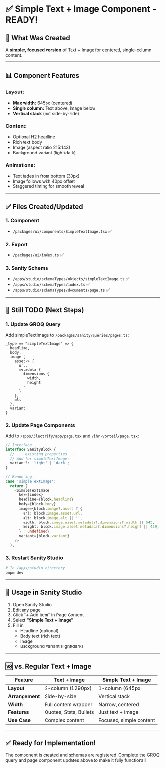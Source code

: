 # ✅ Simple Text + Image Component - READY!

## 🎯 What Was Created

A **simpler, focused version** of Text + Image for centered, single-column content.

---

## 📊 Component Features

### **Layout:**
- **Max width:** 645px (centered)
- **Single column:** Text above, image below
- **Vertical stack** (not side-by-side)

### **Content:**
- Optional H2 headline
- Rich text body
- Image (aspect ratio 215:143)
- Background variant (light/dark)

### **Animations:**
- Text fades in from bottom (30px)
- Image follows with 40px offset
- Staggered timing for smooth reveal

---

## ✅ Files Created/Updated

### **1. Component**
- `/packages/ui/components/SimpleTextImage.tsx` ✅

### **2. Export**
- `/packages/ui/index.ts` ✅

### **3. Sanity Schema**
- `/apps/studio/schemaTypes/objects/simpleTextImage.ts` ✅
- `/apps/studio/schemaTypes/index.ts` ✅
- `/apps/studio/schemaTypes/documents/page.ts` ✅

---

## 🚧 Still TODO (Next Steps)

### **1. Update GROQ Query**
Add simpleTextImage to `/packages/sanity/queries/pages.ts`:

```groq
_type == "simpleTextImage" => {
  headline,
  body,
  image {
    asset-> {
      url,
      metadata {
        dimensions {
          width,
          height
        }
      }
    },
    alt
  },
  variant
}
```

### **2. Update Page Components**
Add to `/apps/3lectrify/app/page.tsx` and `/ihr-vorteil/page.tsx`:

```typescript
// Interface
interface SanityBlock {
  // ... existing properties ...
  // Add for simpleTextImage:
  variant?: 'light' | 'dark';
}

// Rendering
case 'simpleTextImage':
  return (
    <SimpleTextImage
      key={index}
      headline={block.headline}
      body={block.body}
      image={block.image?.asset ? {
        url: block.image.asset.url,
        alt: block.image.alt || '',
        width: block.image.asset.metadata?.dimensions?.width || 645,
        height: block.image.asset.metadata?.dimensions?.height || 429,
      } : undefined}
      variant={block.variant}
    />
  );
```

### **3. Restart Sanity Studio**
```bash
# In /apps/studio directory
pnpm dev
```

---

## 🎨 Usage in Sanity Studio

1. Open Sanity Studio
2. Edit any page
3. Click "+ Add item" in Page Content
4. Select **"Simple Text + Image"**
5. Fill in:
   - Headline (optional)
   - Body text (rich text)
   - Image
   - Background variant (light/dark)

---

## 🆚 vs. Regular Text + Image

| Feature | Text + Image | Simple Text + Image |
|---------|--------------|---------------------|
| **Layout** | 2-column (1290px) | 1-column (645px) |
| **Arrangement** | Side-by-side | Vertical stack |
| **Width** | Full content wrapper | Narrow, centered |
| **Features** | Quotes, Stats, Bullets | Just text + image |
| **Use Case** | Complex content | Focused, simple content |

---

## ✅ Ready for Implementation!

The component is created and schemas are registered. Complete the GROQ query and page component updates above to make it fully functional!

